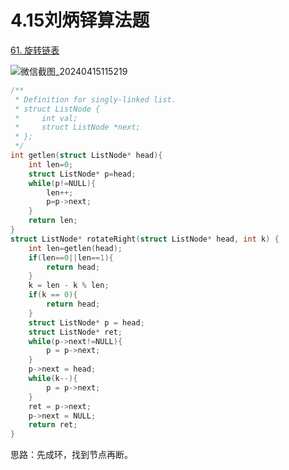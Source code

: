 # 4.15刘炳铎算法题

[61. 旋转链表](https://leetcode.cn/problems/rotate-list/)

![微信截图_20240415115219](https://gitee.com/liu-bingduo/pic-bed/raw/master/img/%E5%BE%AE%E4%BF%A1%E6%88%AA%E5%9B%BE_20240415115219.png)

```c
/**
 * Definition for singly-linked list.
 * struct ListNode {
 *     int val;
 *     struct ListNode *next;
 * };
 */
int getlen(struct ListNode* head){
    int len=0;
    struct ListNode* p=head;
    while(p!=NULL){
        len++;
        p=p->next;
    }
    return len;
}
struct ListNode* rotateRight(struct ListNode* head, int k) {
    int len=getlen(head);
    if(len==0||len==1){
        return head;
    }
    k = len - k % len;
    if(k == 0){
        return head;
    }
    struct ListNode* p = head;
    struct ListNode* ret;
    while(p->next!=NULL){
        p = p->next;
    }
    p->next = head;
    while(k--){
        p = p->next;
    }
    ret = p->next;
    p->next = NULL;
    return ret;
}
```

思路：先成环，找到节点再断。